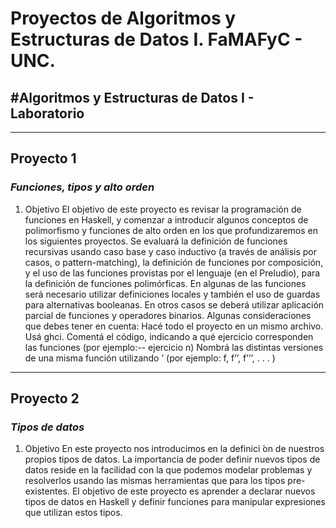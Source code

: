 # **Proyectos de Algoritmos y Estructuras de Datos I. FaMAFyC - UNC.**

## #Algoritmos y Estructuras de Datos I - Laboratorio

***

## Proyecto 1
### *Funciones, tipos y alto orden*
1. Objetivo
El objetivo de este proyecto es revisar la programación de funciones en Haskell, y comenzar a
introducir algunos conceptos de polimorfismo y funciones de alto orden en los que profundizaremos
en los siguientes proyectos. Se evaluará la definición de funciones recursivas usando caso base y
caso inductivo (a través de análisis por casos, o pattern-matching), la definición de funciones por
composición, y el uso de las funciones provistas por el lenguaje (en el Preludio), para la definición
de funciones polimórficas.
En algunas de las funciones será necesario utilizar definiciones locales y también el uso de guardas
para alternativas booleanas. En otros casos se deberá utilizar aplicación parcial de funciones y
operadores binarios.
Algunas consideraciones que debes tener en cuenta:
Hacé todo el proyecto en un mismo archivo.
Usá ghci.
Comentá el código, indicando a qué ejercicio corresponden las funciones (por ejemplo:-- ejercicio n)
Nombrá las distintas versiones de una misma función utilizando ’ (por ejemplo: f, f’’, f’’’, . . . )

***

## Proyecto 2
### *Tipos de datos*

1. Objetivo
En este proyecto nos introducimos en la definici ́on de nuestros propios tipos de datos. La importancia
de poder definir nuevos tipos de datos reside en la facilidad con la que podemos modelar problemas
y resolverlos usando las mismas herramientas que para los tipos pre-existentes.
El objetivo de este proyecto es aprender a declarar nuevos tipos de datos en Haskell y definir
funciones para manipular expresiones que utilizan estos tipos.
